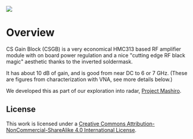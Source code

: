 ![](images/placeholder.jpg)

# Overview

CS Gain Block (CSGB) is a very economical HMC313 based RF amplifier module with on board power regulation and a nice "cutting edge RF black magic" aesthetic thanks to the inverted soldermask. 

It has about 10 dB of gain, and is good from near DC to 6 or 7 GHz. (These are figures from characterization with VNA, see more details below.) 

We developed this as part of our exploration into radar, [Project Mashiro](https://github.com/criterionsignalworks/mashiro).



## License
This work is licensed under a [Creative Commons Attribution-NonCommercial-ShareAlike 4.0 International License][cc-by-nc-sa].

[cc-by-nc-sa]: http://creativecommons.org/licenses/by-nc-sa/4.0/
